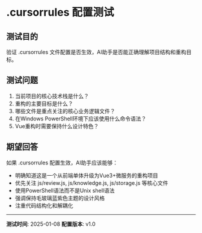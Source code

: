 # .cursorrules 配置测试

## 测试目的
验证 .cursorrules 文件配置是否生效，AI助手是否能正确理解项目结构和重构目标。

## 测试问题
1. 当前项目的核心技术栈是什么？
2. 重构的主要目标是什么？
3. 哪些文件是重点关注的核心业务逻辑文件？
4. 在Windows PowerShell环境下应该使用什么命令语法？
5. Vue重构时需要保持什么设计特色？

## 期望回答
如果 .cursorrules 配置生效，AI助手应该能够：
- 明确知道这是一个从前端单体升级为Vue3+微服务的重构项目
- 优先关注 js/review.js, js/knowledge.js, js/storage.js 等核心文件
- 使用PowerShell语法而不是Unix shell语法
- 强调保持毛玻璃蓝紫色主题的设计风格
- 注重代码结构化和解耦化

---
**测试时间**: 2025-01-08
**配置版本**: v1.0 